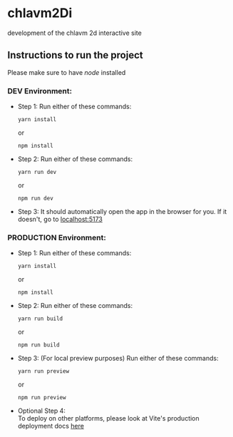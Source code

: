 # chlavm2Di

development of the chlavm 2d interactive site

## Instructions to run the project

Please make sure to have _node_ installed

### DEV Environment:

-   Step 1:
    Run either of these commands:

        yarn install

    or

        npm install

-   Step 2:
    Run either of these commands:

        yarn run dev

    or

        npm run dev

-   Step 3:
    It should automatically open the app in the browser for you. If it doesn't, go to [localhost:5173](http://localhost:5173/)

### PRODUCTION Environment:

-   Step 1:
    Run either of these commands:

        yarn install

    or

        npm install

-   Step 2:
    Run either of these commands:

        yarn run build

    or

        npm run build

-   Step 3: (For local preview purposes)
    Run either of these commands:

        yarn run preview

    or

        npm run preview

-   Optional Step 4:  
    To deploy on other platforms, please look at Vite's production deployment docs [here](https://vitejs.dev/guide/static-deploy.html#building-the-app)
